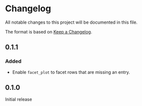 # Changelog
All notable changes to this project will be documented in this file.

The format is based on [Keep a Changelog](https://keepachangelog.com).

## 0.1.1

### Added
- Enable `facet_plot` to facet rows that are missing an entry.

## 0.1.0
Initial release

